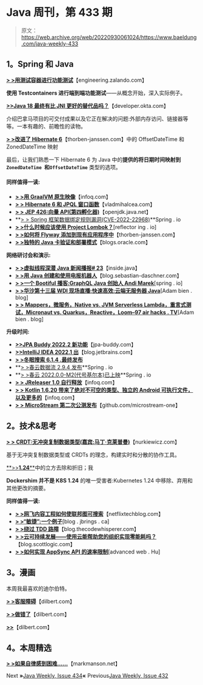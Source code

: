 # Java 周刊，第 433 期

> 原文：<https://web.archive.org/web/20220930061024/https://www.baeldung.com/java-weekly-433>

## **1。Spring 和 Java**

**[> >用测试容器进行功能测试](https://web.archive.org/web/20220524061858/https://engineering.zalando.com/posts/2022/04/functional-tests-with-testcontainers.html)**【engineering.zalando.com】

**使用 Testcontainers 进行端到端功能测试**——从概念开始，深入实际例子。

**[>>Java 18 最终有比 JNI 更好的替代品吗？](https://web.archive.org/web/20220524061858/https://developer.okta.com/blog/2022/04/08/state-of-ffi-java)**【developer.okta.com】

介绍巴拿马项目的可交付成果以及它正在解决的问题:外部内存访问、链接器等等。一本有趣的、前瞻性的读物。

**[> >改进了 Hibernate 6](https://web.archive.org/web/20220524061858/https://thorben-janssen.com/hibernate-6-offsetdatetime-and-zoneddatetime/)**【thorben-janssen.com】中的 OffsetDateTime 和 ZonedDateTime 映射

最后，让我们熟悉一下 Hibernate 6 为 Java 中的**提供的将日期时间映射到`ZonedDateTime `和`OffsetDateTime`** 类型的选项。

#### **同样值得一读:**

*   **[> >用 GraalVM 原生映像](https://web.archive.org/web/20220524061858/https://www.infoq.com/articles/native-java-graalvm/?utm_campaign=infoq_content&utm_source=infoq&utm_medium=feed&utm_term=Java)**【infoq.com】
*   **[> > Hibernate 6 和 JPQL 窗口函数](https://web.archive.org/web/20220524061858/https://vladmihalcea.com/hibernate-jpql-window-functions/)**【vladmihalcea.com】
*   **[> > JEP 426:向量 API(第四孵化器)](https://web.archive.org/web/20220524061858/https://openjdk.java.net/jeps/426)**【openjdk.java.net】
*   **[> > Spring 框架数据绑定规则漏洞(CVE-2022-22968)](https://web.archive.org/web/20220524061858/https://spring.io/blog/2022/04/13/spring-framework-data-binding-rules-vulnerability-cve-2022-22968)**Spring . io
*   **[> >什么时候应该使用 Project Lombok？](https://web.archive.org/web/20220524061858/https://reflectoring.io/when-to-use-lombok/)**[reflector ing . io]
*   **[> >如何将 Flyway 添加到现有应用程序中](https://web.archive.org/web/20220524061858/https://thorben-janssen.com/flyway-migration-existing-database/)**【thorben-janssen.com】
*   [**> >独特的 Java 卡验证和部署模式**](https://web.archive.org/web/20220524061858/https://blogs.oracle.com/java/post/unique-java-card-verification-and-deployment-model)【blogs.oracle.com】

**网络研讨会和演示:**

*   **[> >虚拟线程深潜 Java 新闻播报# 23](https://web.archive.org/web/20220524061858/https://inside.java/2022/04/07/insidejava-newscast-023/)**【inside.java】
*   **[> >用 Java 创建和使用电报机器人](https://web.archive.org/web/20220524061858/https://blog.sebastian-daschner.com/entries/telegram-bot-with-java)**【blog.sebastian-daschner.com】
*   **[> >一个 Bootiful 播客:GraphQL Java 创始人 Andi Marek](https://web.archive.org/web/20220524061858/https://spring.io/blog/2022/04/07/a-bootiful-podcast-graphql-java-founder-andi-marek)**[spring . io]
*   **[> >华沙第十三届 WDI 现场直播:快速高效:云端无服务器 Java](https://web.archive.org/web/20220524061858/https://adambien.blog/roller/abien/entry/live_from_13th_wdi_in)**[Adam bien . blog]
*   **[> > Mappers，微服务，Native vs. JVM Serverless Lambda，重言式测试，Micronaut vs. Quarkus，Reactive，Loom–97 air hacks . TV](https://web.archive.org/web/20220524061858/https://adambien.blog/roller/abien/entry/mappers_microservices_native_vs_jvm1)**[Adam bien . blog]

**升级时间:**

*   **[>>JPA Buddy 2022.2 新功能](https://web.archive.org/web/20220524061858/https://www.jpa-buddy.com/blog/what-is-new-in-jpa-buddy-2022-2/)**【jpa-buddy.com】
*   **[>>IntelliJ IDEA 2022.1 出](https://web.archive.org/web/20220524061858/https://blog.jetbrains.com/idea/2022/04/intellij-idea-2022-1/)**【blog.jetbrains.com】
*   **[> >冬眠搜索 6.1.4 .最终发布](https://web.archive.org/web/20220524061858/https://in.relation.to/2022/04/07/hibernate-search-6-1-4-Final/)**
*   **[> >春云数据流 2.9.4 发布](https://web.archive.org/web/20220524061858/https://spring.io/blog/2022/04/05/spring-cloud-data-flow-2-9-4-released)**Spring . io
*   **[> >春云 2022.0.0-M2(代号基尔本)已上映](https://web.archive.org/web/20220524061858/https://spring.io/blog/2022/04/05/spring-cloud-2022-0-0-m2-codename-kilburn-has-been-released)**Spring . io
*   **[> > JReleaser 1.0 自行释放](https://web.archive.org/web/20220524061858/https://www.infoq.com/news/2022/04/jreleaser-v1/)**【infoq.com】
*   **[> > Kotlin 1.6.20 带来了绝对不可空的类型、独立的 Android 可执行文件，以及更多的](https://web.archive.org/web/20220524061858/https://www.infoq.com/news/2022/04/kotlin-1-6-20-released/)**【infoq.com】
*   **[> > MicroStream 第二次公测发布](https://web.archive.org/web/20220524061858/https://github.com/microstream-one/microstream/releases/tag/07.00.00-MS-beta2)**【github.com/microstream-one】

## **2。技术&思考**

[**> > CRDT:无冲突复制数据类型(嘉宾:马丁·克莱普曼)**](https://web.archive.org/web/20220524061858/https://nurkiewicz.com/70)【nurkiewicz.com】

基于无冲突复制数据类型或 CRDTs 的理念，构建实时和分散的协作工具。

[**>>**1.24****](https://web.archive.org/web/20220524061858/https://kubernetes.io/blog/2022/04/07/upcoming-changes-in-kubernetes-1-24/)中的立方去除和折旧；我

**Dockershim 并不是 K8S 1.24** 的唯一受害者:Kubernetes 1.24 中移除、弃用和其他更改的摘要。

**同样值得一读:**

*   **[> >网飞内容工程如何使联邦图可搜索](https://web.archive.org/web/20220524061858/https://netflixtechblog.com/how-netflix-content-engineering-makes-a-federated-graph-searchable-5c0c1c7d7eaf)**【netflixtechblog.com】
*   [**> >“敏捷”:一个例子**](https://web.archive.org/web/20220524061858/https://blog.jbrains.ca/permalink/being-agile-an-example)[blog . jbrings . ca]
*   [**> >绕过 TDD 路障**](https://web.archive.org/web/20220524061858/https://blog.thecodewhisperer.com/permalink/stepping-around-a-tdd-roadblock)【blog.thecodewhisperer.com】
*   [**> >云可持续发展——使用云能帮助您的组织实现零能耗吗？**](https://web.archive.org/web/20220524061858/https://blog.scottlogic.com/2022/04/07/cloud-sustainability-reach-net-zero.html)【blog.scottlogic.com】
*   **[> >如何实现 AppSync API 的速率限制](https://web.archive.org/web/20220524061858/https://advancedweb.hu/how-to-implement-rate-limiting-for-an-appsync-api/)**[advanced web . Hu]

## **3。漫画**

本周我最喜欢的迪尔伯特。

[**> >客服障碍**](https://web.archive.org/web/20220524061858/https://dilbert.com/strip/2022-04-12)【dilbert.com】

[**> >做错了**](https://web.archive.org/web/20220524061858/https://dilbert.com/strip/2022-04-11)【dilbert.com】

[**>>**](https://web.archive.org/web/20220524061858/https://dilbert.com/strip/2022-04-09)【dilbert.com】

## **4。本周精选**

**[> >如果自律感到困难……](https://web.archive.org/web/20220524061858/https://markmanson.net/self-discipline)**【markmanson.net】

Next **»**[Java Weekly, Issue 434](/web/20220524061858/https://www.baeldung.com/java-weekly-434)**«** Previous[Java Weekly, Issue 432](/web/20220524061858/https://www.baeldung.com/java-weekly-432)